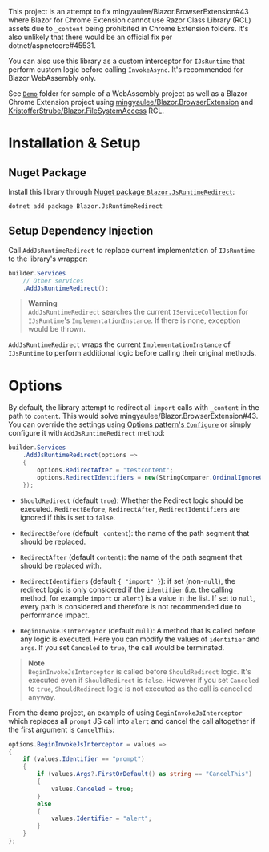 This project is an attempt to fix mingyaulee/Blazor.BrowserExtension#43 where Blazor for Chrome Extension cannot use Razor Class Library (RCL) assets due to `_content` being prohibited in Chrome Extension folders. It's also unlikely that there would be an official fix per dotnet/aspnetcore#45531.

You can also use this library as a custom interceptor for `IJsRuntime` that perform custom logic before calling `InvokeAsync`. It's recommended for Blazor WebAssembly only.

See [`Demo`](./Demo) folder for sample of a WebAssembly project as well as a Blazor Chrome Extension project using [mingyaulee/Blazor.BrowserExtension](https://github.com/mingyaulee/Blazor.BrowserExtension) and [KristofferStrube/Blazor.FileSystemAccess](https://github.com/KristofferStrube/Blazor.FileSystemAccess) RCL.

# Installation & Setup

## Nuget Package

Install this library through [Nuget package `Blazor.JsRuntimeRedirect`](https://www.nuget.org/packages/Blazor.JsRuntimeRedirect):

```
dotnet add package Blazor.JsRuntimeRedirect
```

## Setup Dependency Injection

Call `AddJsRuntimeRedirect` to replace current implementation of `IJsRuntime` to the library's wrapper:

```cs
builder.Services
    // Other services
    .AddJsRuntimeRedirect();
```

> **Warning**  
> `AddJsRuntimeRedirect` searches the current `IServiceCollection` for `IJsRuntime`'s `ImplementationInstance`. If there is none, exception would be thrown.

`AddJsRuntimeRedirect` wraps the current `ImplementationInstance` of `IJsRuntime` to perform additional logic before calling their original methods.

# Options

By default, the library attempt to redirect all `import` calls with `_content` in the path to `content`. This would solve mingyaulee/Blazor.BrowserExtension#43. You can override the settings using [Options pattern's `Configure`](https://learn.microsoft.com/en-us/aspnet/core/fundamentals/configuration/options?view=aspnetcore-7.0) or simply configure it with `AddJsRuntimeRedirect` method:

```cs
builder.Services
    .AddJsRuntimeRedirect(options =>
    {
        options.RedirectAfter = "testcontent";
        options.RedirectIdentifiers = new(StringComparer.OrdinalIgnoreCase) { "import", };
    });
```

- `ShouldRedirect` (default `true`): Whether the Redirect logic should be executed. `RedirectBefore`, `RedirectAfter`, `RedirectIdentifiers` are ignored if this is set to `false`. 

- `RedirectBefore` (default `_content`): the name of the path segment that should be replaced.

- `RedirectAfter` (default `content`): the name of the path segment that should be replaced with.

- `RedirectIdentifiers` (default `{ "import" }`): if set (non-`null`), the redirect logic is only considered if the `identifier` (i.e. the calling method, for example `import` or `alert`) is a value in the list. If set to `null`, every path is considered and therefore is not recommended due to performance impact.

- `BeginInvokeJsInterceptor` (default `null`): A method that is called before any logic is executed. Here you can modify the values of `identifier` and `args`. If you set `Canceled` to `true`, the call would be terminated.

> **Note**  
> `BeginInvokeJsInterceptor` is called before `ShouldRedirect` logic. It's executed even if `ShouldRedirect` is `false`. However if you set `Canceled` to `true`, `ShouldRedirect` logic is not executed as the call is cancelled anyway.

From the demo project, an example of using `BeginInvokeJsInterceptor` which replaces all `prompt` JS call into `alert` and cancel the call altogether if the first argument is `CancelThis`:

```cs
options.BeginInvokeJsInterceptor = values =>
{
    if (values.Identifier == "prompt")
    {
        if (values.Args?.FirstOrDefault() as string == "CancelThis")
        {
            values.Canceled = true;
        }
        else
        {
            values.Identifier = "alert";
        }
    }
};
```
